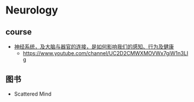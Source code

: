 # Neurology

## course

* [神经系统，及大脑与器官的连接，是如何影响我们的感知、行为及健康](https://www.bilibili.com/video/BV1LT4y1P7hs)
    - https://www.youtube.com/channel/UC2D2CMWXMOVWx7giW1n3LIg

## 图书

*  Scattered Mind

